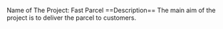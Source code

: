 Name of The Project: Fast Parcel
==Description==
The main aim of the project is to deliver the parcel to customers.
